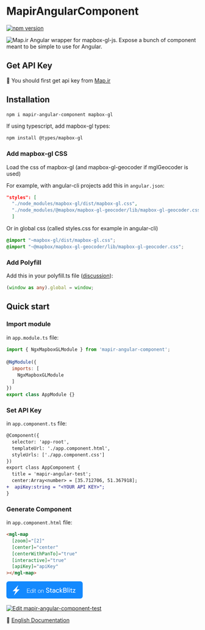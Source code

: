 # MapirAngularComponent
[![npm version](https://badge.fury.io/js/mapir-angular-component.svg)](https://www.npmjs.com/package/mapir-angular-component)

![Map.ir](https://map.ir/css/images/mapir-logo.png) Angular wrapper for mapbox-gl-js. Expose a bunch of component meant to be simple to use for Angular.

## Get API Key
🔑 You should first get api key from [Map.ir](https://corp.map.ir/registration/)

## Installation

```bash
npm i mapir-angular-component mapbox-gl
```

If using typescript, add mapbox-gl types:

```bash
npm install @types/mapbox-gl
```

### Add mapbox-gl CSS

Load the css of mapbox-gl (and mapbox-gl-geocoder if mglGeocoder is used)

For example, with angular-cli projects add this in `angular.json`:

```json
"styles": [
  "./node_modules/mapbox-gl/dist/mapbox-gl.css",
  "./node_modules/@mapbox/mapbox-gl-geocoder/lib/mapbox-gl-geocoder.css"
  ]
```
Or in global css (called styles.css for example in angular-cli)

```css
@import "~mapbox-gl/dist/mapbox-gl.css";
@import "~@mapbox/mapbox-gl-geocoder/lib/mapbox-gl-geocoder.css";
```

### Add Polyfill

Add this in your polyfill.ts file ([discussion](https://github.com/Wykks/ngx-mapbox-gl/issues/136#issuecomment-496224634)):

```ts
(window as any).global = window;
```

## Quick start 

### Import module

in `app.module.ts` file:

```js
import { NgxMapboxGLModule } from 'mapir-angular-component';

@NgModule({
  imports: [
    NgxMapboxGLModule
  ]
})
export class AppModule {}
```

### Set API Key

in `app.component.ts` file:

```diff
@Component({
  selector: 'app-root',
  templateUrl: './app.component.html',
  styleUrls: ['./app.component.css']
})
export class AppComponent {
  title = 'mapir-angular-test';
  center:Array<number> = [35.712706, 51.367918];
+  apiKey:string = "<YOUR API KEY>";
}
```

### Generate Component

in `app.component.html` file:

```html
<mgl-map
  [zoom]="[2]"
  [center]="center"
  [centerWithPanTo]="true"
  [interactive]="true"
  [apiKey]="apiKey"
></mgl-map>
```

[![Edit stackblitz](./assets/stackblitz.png)](https://stackblitz.com/edit/mapir-angular-component-test)

[![Edit mapir-angular-component-test](https://codesandbox.io/static/img/play-codesandbox.svg)](https://codesandbox.io/s/vibrant-sound-obw3p?fontsize=14&hidenavigation=1&theme=dark)

📖 [English Documentation](https://github.com/map-ir/mapir-angular-component/wiki/Documentation)
